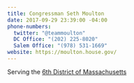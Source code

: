 ```yaml
---
title: Congressman Seth Moulton
date: 2017-09-29 23:39:00 -04:00
phone-numbers:
  twitter: "@teammoulton"
  DC Office: "(202) 225-8020"
  Salem Office: "(978) 531-1669"
website: https://moulton.house.gov/
---
```


Serving the [6th District of Massachusetts](https://moulton.house.gov/6th-district/)
